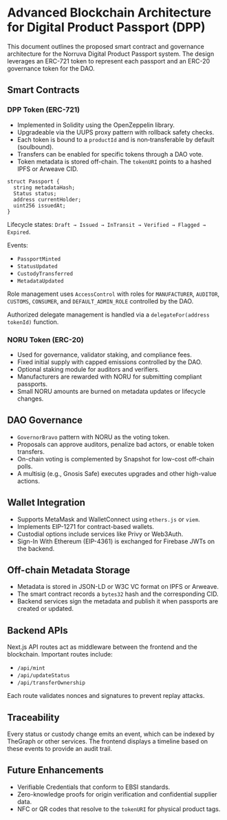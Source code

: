 # Advanced Blockchain Architecture for Digital Product Passport (DPP)

This document outlines the proposed smart contract and governance architecture for the Norruva Digital Product Passport system. The design leverages an ERC-721 token to represent each passport and an ERC-20 governance token for the DAO.

## Smart Contracts

### DPP Token (ERC-721)
- Implemented in Solidity using the OpenZeppelin library.
- Upgradeable via the UUPS proxy pattern with rollback safety checks.
- Each token is bound to a `productId` and is non‑transferable by default (soulbound).
- Transfers can be enabled for specific tokens through a DAO vote.
- Token metadata is stored off-chain. The `tokenURI` points to a hashed IPFS or Arweave CID.

```solidity
struct Passport {
  string metadataHash;
  Status status;
  address currentHolder;
  uint256 issuedAt;
}
```

Lifecycle states: `Draft → Issued → InTransit → Verified → Flagged → Expired`.

Events:
- `PassportMinted`
- `StatusUpdated`
- `CustodyTransferred`
- `MetadataUpdated`

Role management uses `AccessControl` with roles for `MANUFACTURER`, `AUDITOR`, `CUSTOMS`, `CONSUMER`, and `DEFAULT_ADMIN_ROLE` controlled by the DAO.

Authorized delegate management is handled via a `delegateFor(address tokenId)` function.

### NORU Token (ERC-20)
- Used for governance, validator staking, and compliance fees.
- Fixed initial supply with capped emissions controlled by the DAO.
- Optional staking module for auditors and verifiers.
- Manufacturers are rewarded with NORU for submitting compliant passports.
- Small NORU amounts are burned on metadata updates or lifecycle changes.

## DAO Governance

- `GovernorBravo` pattern with NORU as the voting token.
- Proposals can approve auditors, penalize bad actors, or enable token transfers.
- On-chain voting is complemented by Snapshot for low-cost off-chain polls.
- A multisig (e.g., Gnosis Safe) executes upgrades and other high-value actions.

## Wallet Integration

- Supports MetaMask and WalletConnect using `ethers.js` or `viem`.
- Implements EIP-1271 for contract-based wallets.
- Custodial options include services like Privy or Web3Auth.
- Sign-In With Ethereum (EIP-4361) is exchanged for Firebase JWTs on the backend.

## Off-chain Metadata Storage

- Metadata is stored in JSON-LD or W3C VC format on IPFS or Arweave.
- The smart contract records a `bytes32` hash and the corresponding CID.
- Backend services sign the metadata and publish it when passports are created or updated.

## Backend APIs

Next.js API routes act as middleware between the frontend and the blockchain.
Important routes include:
- `/api/mint`
- `/api/updateStatus`
- `/api/transferOwnership`

Each route validates nonces and signatures to prevent replay attacks.

## Traceability

Every status or custody change emits an event, which can be indexed by TheGraph or other services. The frontend displays a timeline based on these events to provide an audit trail.

## Future Enhancements

- Verifiable Credentials that conform to EBSI standards.
- Zero-knowledge proofs for origin verification and confidential supplier data.
- NFC or QR codes that resolve to the `tokenURI` for physical product tags.

